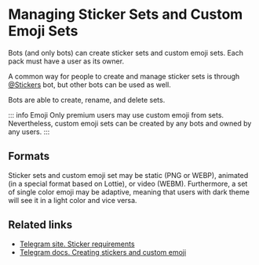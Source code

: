 # Managing Sticker Sets and Custom Emoji Sets

Bots (and only bots) can create sticker sets and custom emoji sets. Each pack must have a user as its owner.

A common way for people to create and manage sticker sets is through [@Stickers](https://t.me/stickers) bot,
but other bots can be used as well.

Bots are able to create, rename, and delete sets.

::: info Emoji
Only premium users may use custom emoji from sets. Nevertheless, custom emoji sets can be created
by any bots and owned by any users.
:::

## Formats

Sticker sets and custom emoji set may be static (PNG or WEBP), animated (in a special format based on Lottie),
or video (WEBM). Furthermore, a set of single color emoji may be adaptive, meaning that users with dark theme
will see it in a light color and vice versa.

## Related links

- [Telegram site. Sticker requirements](https://core.telegram.org/stickers)
- [Telegram docs. Creating stickers and custom emoji](https://core.telegram.org/bots/features#stickers-and-custom-emoji)
